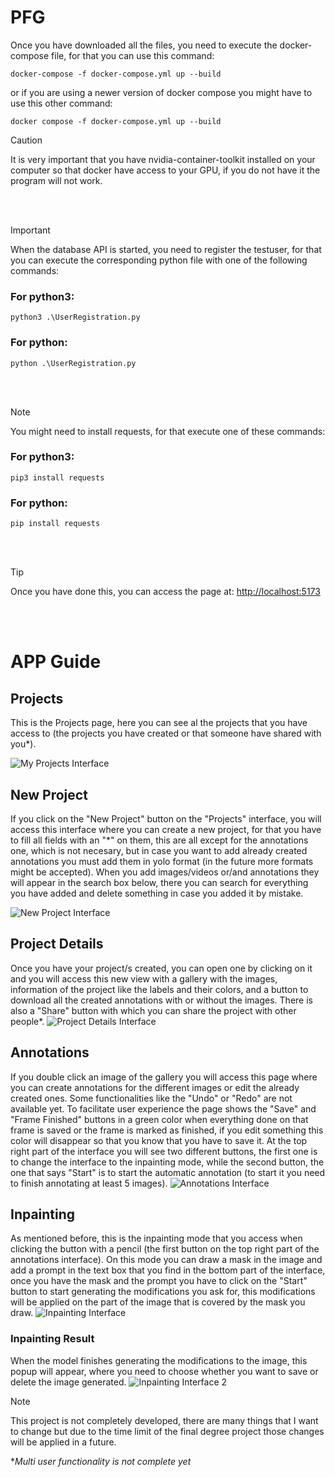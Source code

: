 # PFG
Once you have downloaded all the files, you need to execute the docker-compose file, for that you can use this command:
```
docker-compose -f docker-compose.yml up --build
```
or if you are using a newer version of docker compose you might have to use this other command:
```
docker compose -f docker-compose.yml up --build
```
> [!CAUTION]
> It is very important that you have nvidia-container-toolkit installed on your computer so that docker have access to your GPU, if you do not have it the program will not work.

<br></br>
> [!IMPORTANT] 
> When the database API is started, you need to register the testuser, for that you can execute the corresponding python file with one of the following commands:
> ### For python3:
> ```
> python3 .\UserRegistration.py
> ```
> ### For python:
> ```
> python .\UserRegistration.py
> ```

<br></br>
> [!NOTE] 
> You might need to install requests, for that execute one of these commands:
> ### For python3:
> ```
> pip3 install requests
> ```
> ### For python:
> ```
> pip install requests
> ```

<br></br>
> [!TIP]
> Once you have done this, you can access the page at:
<http://localhost:5173>

<br></br>
# APP Guide
## Projects

This is the Projects page, here you can see al the projects that you have access to (the projects you have created or that someone have shared with you*). 

![My Projects Interface](https://github.com/user-attachments/assets/a2014830-40fd-4bb8-9416-701bfc3d6f2e)

## New Project
If you click on the "New Project" button on the "Projects" interface, you will access this interface where you can create a new project, for that you have to fill all fields with an "*" on them, this are all except for the annotations one, which is not necesary, but in case you want to add already created annotations you must add them in yolo format (in the future more formats might be accepted).
When you add images/videos or/and annotations they will appear in the search box below, there you can search for everything you have added and delete something in case you added it by mistake.

![New Project Interface](https://github.com/user-attachments/assets/efc4638a-1d85-4528-9621-58c03d435168)

## Project Details
Once you have your project/s created, you can open one by clicking on it and you will access this new view with a gallery with the images, information of the project like the labels and their colors, and a button to download all the created annotations with or without the images. There is also a "Share" button with which you can share the project with other people*.
![Project Details Interface](https://github.com/user-attachments/assets/c883eebc-b5c3-4454-a438-c210e5f0e152)

## Annotations
If you double click an image of the gallery you will access this page where you can create annotations for the different images or edit the already created ones. Some functionalities like the "Undo" or "Redo" are not available yet. 
To facilitate user experience the page shows the "Save" and "Frame Finished" buttons in a green color when everything done on that frame is saved or the frame is marked as finished, if you edit something this color will disappear so that you know that you have to save it.
At the top right part of the interface you will see two different buttons, the first one is to change the interface to the inpainting mode, while the second button, the one that says "Start" is to start the automatic annotation (to start it you need to finish annotating at least 5 images).
![Annotations Interface](https://github.com/user-attachments/assets/6b057bf1-b629-43ab-8fb9-54517c71253e)

## Inpainting
As mentioned before, this is the inpainting mode that you access when clicking the button with a pencil (the first button on the top right part of the annotations interface).
On this mode you can draw a mask in the image and add a prompt in the text box that you find in the bottom part of the interface, once you have the mask and the prompt you have to click on the "Start" button to start generating the modifications you ask for, this modifications will be applied on the part of the image that is covered by the mask you draw.
![Inpainting Interface](https://github.com/user-attachments/assets/321b3f18-2d85-4170-8f54-c2d63762536b)

### Inpainting Result
When the model finishes generating the modifications to the image, this popup will appear, where you need to choose whether you want to save or delete the image generated.
![Inpainting Interface 2](https://github.com/user-attachments/assets/eab2512e-5312-499f-9765-7c8d84810965)

> [!NOTE]
> This project is not completely developed, there are many things that I want to change but due to the time limit of the final degree project those changes will be applied in a future.

**Multi user functionality is not complete yet*
